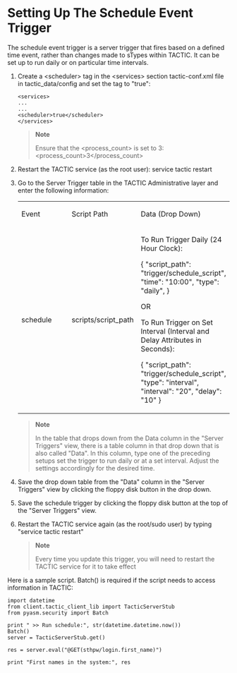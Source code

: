 # Setting Up The Schedule Event Trigger

The schedule event trigger is a server trigger that fires based on a defined time event, rather than changes made to sTypes within TACTIC. It can be set up to run daily or on particular time intervals.

1.  Create a &lt;scheduler&gt; tag in the &lt;services&gt; section tactic-conf.xml file in tactic\_data/config and set the tag to "true":

        <services>
        ...
        ...
        <scheduler>true</scheduler>
        </services>

    > **Note**
    >
    > Ensure that the &lt;process\_count&gt; is set to 3: &lt;process\_count&gt;3&lt;/process\_count&gt;

2.  Restart the TACTIC service (as the root user): service tactic restart

3.  Go to the Server Trigger table in the TACTIC Administrative layer and enter the following information:

    <table>
    <colgroup>
    <col width="30%" />
    <col width="30%" />
    <col width="40%" />
    </colgroup>
    <tbody>
    <tr class="odd">
    <td><p>Event</p></td>
    <td><p>Script Path</p></td>
    <td><p>Data (Drop Down)</p></td>
    </tr>
    <tr class="even">
    <td><p>schedule</p></td>
    <td><p>scripts/script_path</p></td>
    <td><p>To Run Trigger Daily (24 Hour Clock):</p>
    <p>{ &quot;script_path&quot;: &quot;trigger/schedule_script&quot;, &quot;time&quot;: &quot;10:00&quot;, &quot;type&quot;: &quot;daily&quot;, }</p>
    <p>OR</p>
    <p>To Run Trigger on Set Interval (Interval and Delay Attributes in Seconds):</p>
    <p>{ &quot;script_path&quot;: &quot;trigger/schedule_script&quot;, &quot;type&quot;: &quot;interval&quot;, &quot;interval&quot;: &quot;20&quot;, &quot;delay&quot;: &quot;10&quot; }</p></td>
    </tr>
    </tbody>
    </table>

    > **Note**
    >
    > In the table that drops down from the Data column in the "Server Triggers" view, there is a table column in that drop down that is also called "Data". In this column, type one of the preceding setups set the trigger to run daily or at a set interval. Adjust the settings accordingly for the desired time.

4.  Save the drop down table from the "Data" column in the "Server Triggers" view by clicking the floppy disk button in the drop down.

5.  Save the schedule trigger by clicking the floppy disk button at the top of the "Server Triggers" view.

6.  Restart the TACTIC service again (as the root/sudo user) by typing "service tactic restart"

    > **Note**
    >
    > Every time you update this trigger, you will need to restart the TACTIC service for it to take effect

Here is a sample script. Batch() is required if the script needs to access information in TACTIC:

    import datetime
    from client.tactic_client_lib import TacticServerStub
    from pyasm.security import Batch

    print " >> Run schedule:", str(datetime.datetime.now())
    Batch()
    server = TacticServerStub.get()

    res = server.eval("@GET(sthpw/login.first_name)")

    print "First names in the system:", res
